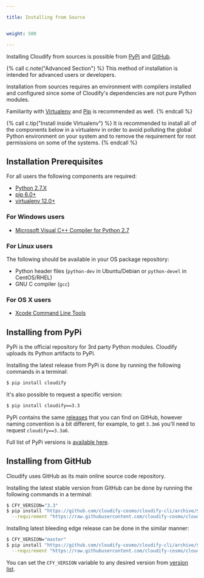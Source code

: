 ```yaml
---

title: Installing from Source


weight: 500

---
```


Installing Cloudify from sources is possible from [PyPi](https://pypi.python.org/pypi)
and [GitHub](http://github.com/).

{% call c.note("Advanced Section") %}
This method of installation is intended for advanced users or developers.

Installation from sources requires an environment with compilers installed and
configured since some of Cloudify's dependencies are not pure Python modules.

Familiarity with [Virtualenv](https://virtualenv.readthedocs.org/en/latest/) and [Pip](https://pip.pypa.io/en/stable/) is recommended as well.
{% endcall %}

{% call c.tip("Install inside Virtualenv") %}
It is recommended to install all of the components below in a virtualenv
in order to avoid polluting the global Python environment on your system and to
remove the requirement for root permissions on some of the systems.
{% endcall %}

## Installation Prerequisites
For all users the following components are required:

* [Python 2.7.X](https://www.python.org/downloads/)
* [pip 6.0+](https://pip.pypa.io/en/stable/installing/)
* [virtualenv 12.0+](https://virtualenv.readthedocs.org/en/latest/installation.html)

### For Windows users
* [Microsoft Visual C++ Compiler for Python 2.7](https://www.microsoft.com/en-us/download/details.aspx?id=44266)

### For Linux users
The following should be available in your OS package repository:

* Python header files (`python-dev` in Ubuntu/Debian or `python-devel` in CentOS/RHEL)
* GNU C compiler (`gcc`)

### For OS X users
* [Xcode Command Line Tools](https://developer.apple.com/library/ios/technotes/tn2339/_index.html#//apple_ref/doc/uid/DTS40014588-CH1-DOWNLOADING_COMMAND_LINE_TOOLS_IS_NOT_AVAILABLE_IN_XCODE_FOR_OS_X_10_9__HOW_CAN_I_INSTALL_THEM_ON_MY_MACHINE_)

## Installing from PyPi

PyPi is the official repository for 3rd party Python modules. Cloudify uploads
its Python artifacts to PyPi.

Installing the latest release from PyPi is done by running the following commands
in a terminal:
```bash
$ pip install cloudify
```

It's also possible to request a specific version:
```bash
$ pip install cloudify==3.3
```

PyPi contains the same [releases](https://github.com/cloudify-cosmo/cloudify-cli/tags) that you can find on GitHub, however naming convention
is a bit different, for example, to get `3.3m6` you'll need to request
`cloudify==3.3a6`.

Full list of PyPi versions is [available here](https://pypi.python.org/pypi/cloudify/json).

## Installing from GitHub

Cloudify uses GitHub as its main online source code repository.

Installing the latest stable version from GitHub can be done by running the following
commands in a terminal:
```bash
$ CFY_VERSION="3.3"
$ pip install "https://github.com/cloudify-cosmo/cloudify-cli/archive/$CFY_VERSION.zip" \
  --requirement "https://raw.githubusercontent.com/cloudify-cosmo/cloudify-cli/$CFY_VERSION/dev-requirements.txt"
```

Installing latest bleeding edge release can be done in the similar manner:
```bash
$ CFY_VERSION="master"
$ pip install "https://github.com/cloudify-cosmo/cloudify-cli/archive/$CFY_VERSION.zip" \
  --requirement "https://raw.githubusercontent.com/cloudify-cosmo/cloudify-cli/$CFY_VERSION/dev-requirements.txt"
```

You can set the `CFY_VERSION` variable to any desired version from [version list](https://github.com/cloudify-cosmo/cloudify-cli/tags).
